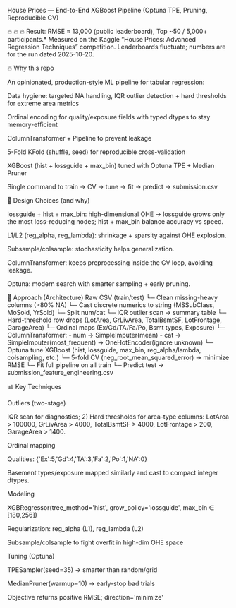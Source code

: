 House Prices — End-to-End XGBoost Pipeline (Optuna TPE, Pruning, Reproducible CV)

🔥 🔥 🔥 Result: RMSE ≈ 13,000 (public leaderboard), Top ~50 / 5,000+ participants.*
Measured on the Kaggle “House Prices: Advanced Regression Techniques” competition. Leaderboards fluctuate; numbers are for the run dated 2025-10-20.

🔥 Why this repo

An opinionated, production-style ML pipeline for tabular regression:

Data hygiene: targeted NA handling, IQR outlier detection + hard thresholds for extreme area metrics

Ordinal encoding for quality/exposure fields with typed dtypes to stay memory-efficient

ColumnTransformer + Pipeline to prevent leakage

5-Fold KFold (shuffle, seed) for reproducible cross-validation

XGBoost (hist + lossguide + max_bin) tuned with Optuna TPE + Median Pruner

Single command to train → CV → tune → fit → predict → submission.csv

🧠 Design Choices (and why)

lossguide + hist + max_bin: high-dimensional OHE → lossguide grows only the most loss-reducing nodes; hist + max_bin balance accuracy vs speed.

L1/L2 (reg_alpha, reg_lambda): shrinkage + sparsity against OHE explosion.

Subsample/colsample: stochasticity helps generalization.

ColumnTransformer: keeps preprocessing inside the CV loop, avoiding leakage.

Optuna: modern search with smarter sampling + early pruning.

🧱 Approach (Architecture)
Raw CSV (train/test)
   └─ Clean missing-heavy columns (>80% NA)
   └─ Cast discrete numerics to string (MSSubClass, MoSold, YrSold)
   └─ Split num/cat
   └─ IQR outlier scan → summary table
   └─ Hard-threshold row drops (LotArea, GrLivArea, TotalBsmtSF, LotFrontage, GarageArea)
   └─ Ordinal maps (Ex/Gd/TA/Fa/Po, Bsmt types, Exposure)
   └─ ColumnTransformer:
        - num → SimpleImputer(mean)
        - cat → SimpleImputer(most_frequent) → OneHotEncoder(ignore unknown)
   └─ Optuna tune XGBoost (hist, lossguide, max_bin, reg_alpha/lambda, colsampling, etc.)
   └─ 5-fold CV (neg_root_mean_squared_error) → minimize RMSE
   └─ Fit full pipeline on all train
   └─ Predict test → submission_feature_engineering.csv

📊 Key Techniques

Outliers (two-stage)

IQR scan for diagnostics; 2) Hard thresholds for area-type columns:
LotArea > 100000, GrLivArea > 4000, TotalBsmtSF > 4000, LotFrontage > 200, GarageArea > 1400.

Ordinal mapping

Qualities: {'Ex':5,'Gd':4,'TA':3,'Fa':2,'Po':1,'NA':0}

Basement types/exposure mapped similarly and cast to compact integer dtypes.

Modeling

XGBRegressor(tree_method='hist', grow_policy='lossguide', max_bin ∈ [180,256])

Regularization: reg_alpha (L1), reg_lambda (L2)

Subsample/colsample to fight overfit in high-dim OHE space

Tuning (Optuna)

TPESampler(seed=35) → smarter than random/grid

MedianPruner(warmup=10) → early-stop bad trials

Objective returns positive RMSE; direction='minimize'

